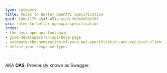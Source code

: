 ```yaml
---
type: category
title: Rules to Better OpenAPI Specification
guid: 680c1175-a54f-451a-ace8-9b0b988bb783
uri: rules-to-better-openapi-specification
index:
- the-best-openapi-toolchain
- give-developers-an-api-help-page
- automate-the-generation-of-your-api-specification-and-required-clients
- define-your-response-types

---
```

<p>AKA&#160;<b>OAS</b>. Previously known as&#160;Swagger.<br></p>


